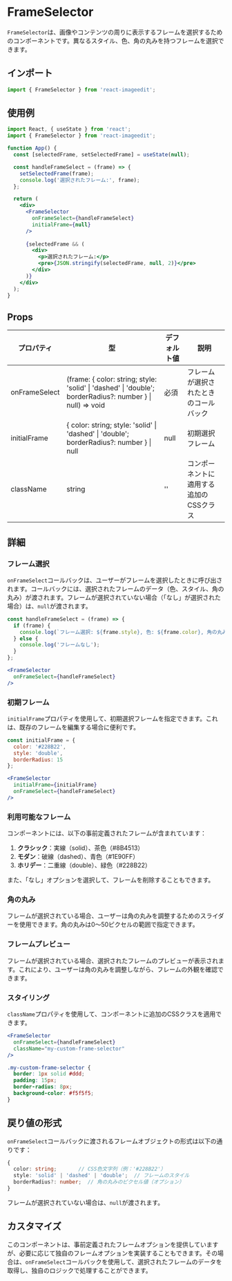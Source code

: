 # FrameSelector

`FrameSelector`は、画像やコンテンツの周りに表示するフレームを選択するためのコンポーネントです。異なるスタイル、色、角の丸みを持つフレームを選択できます。

## インポート

```jsx
import { FrameSelector } from 'react-imageedit';
```

## 使用例

```jsx
import React, { useState } from 'react';
import { FrameSelector } from 'react-imageedit';

function App() {
  const [selectedFrame, setSelectedFrame] = useState(null);

  const handleFrameSelect = (frame) => {
    setSelectedFrame(frame);
    console.log('選択されたフレーム:', frame);
  };

  return (
    <div>
      <FrameSelector
        onFrameSelect={handleFrameSelect}
        initialFrame={null}
      />
      
      {selectedFrame && (
        <div>
          <p>選択されたフレーム:</p>
          <pre>{JSON.stringify(selectedFrame, null, 2)}</pre>
        </div>
      )}
    </div>
  );
}
```

## Props

| プロパティ | 型 | デフォルト値 | 説明 |
|------------|------|---------|-------------|
| onFrameSelect | (frame: { color: string; style: 'solid' \| 'dashed' \| 'double'; borderRadius?: number } \| null) => void | 必須 | フレームが選択されたときのコールバック |
| initialFrame | { color: string; style: 'solid' \| 'dashed' \| 'double'; borderRadius?: number } \| null | null | 初期選択フレーム |
| className | string | '' | コンポーネントに適用する追加のCSSクラス |

## 詳細

### フレーム選択

`onFrameSelect`コールバックは、ユーザーがフレームを選択したときに呼び出されます。コールバックには、選択されたフレームのデータ（色、スタイル、角の丸み）が渡されます。フレームが選択されていない場合（「なし」が選択された場合）は、`null`が渡されます。

```jsx
const handleFrameSelect = (frame) => {
  if (frame) {
    console.log(`フレーム選択: ${frame.style}, 色: ${frame.color}, 角の丸み: ${frame.borderRadius}px`);
  } else {
    console.log('フレームなし');
  }
};

<FrameSelector
  onFrameSelect={handleFrameSelect}
/>
```

### 初期フレーム

`initialFrame`プロパティを使用して、初期選択フレームを指定できます。これは、既存のフレームを編集する場合に便利です。

```jsx
const initialFrame = {
  color: '#228B22',
  style: 'double',
  borderRadius: 15
};

<FrameSelector
  initialFrame={initialFrame}
  onFrameSelect={handleFrameSelect}
/>
```

### 利用可能なフレーム

コンポーネントには、以下の事前定義されたフレームが含まれています：

1. **クラシック**：実線（solid）、茶色（#8B4513）
2. **モダン**：破線（dashed）、青色（#1E90FF）
3. **ホリデー**：二重線（double）、緑色（#228B22）

また、「なし」オプションを選択して、フレームを削除することもできます。

### 角の丸み

フレームが選択されている場合、ユーザーは角の丸みを調整するためのスライダーを使用できます。角の丸みは0〜50ピクセルの範囲で指定できます。

### フレームプレビュー

フレームが選択されている場合、選択されたフレームのプレビューが表示されます。これにより、ユーザーは角の丸みを調整しながら、フレームの外観を確認できます。

### スタイリング

`className`プロパティを使用して、コンポーネントに追加のCSSクラスを適用できます。

```jsx
<FrameSelector
  onFrameSelect={handleFrameSelect}
  className="my-custom-frame-selector"
/>
```

```css
.my-custom-frame-selector {
  border: 1px solid #ddd;
  padding: 15px;
  border-radius: 8px;
  background-color: #f5f5f5;
}
```

## 戻り値の形式

`onFrameSelect`コールバックに渡されるフレームオブジェクトの形式は以下の通りです：

```typescript
{
  color: string;       // CSS色文字列（例：'#228B22'）
  style: 'solid' | 'dashed' | 'double';  // フレームのスタイル
  borderRadius?: number;  // 角の丸みのピクセル値（オプション）
}
```

フレームが選択されていない場合は、`null`が渡されます。

## カスタマイズ

このコンポーネントは、事前定義されたフレームオプションを提供していますが、必要に応じて独自のフレームオプションを実装することもできます。その場合は、`onFrameSelect`コールバックを使用して、選択されたフレームのデータを取得し、独自のロジックで処理することができます。
